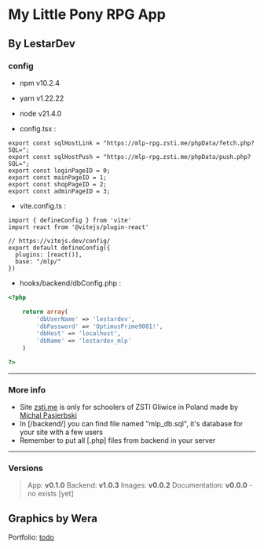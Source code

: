 # My Little Pony RPG App
## By LestarDev

### config

- npm v10.2.4
- yarn v1.22.22
- node v21.4.0

- config.tsx :

```TS
export const sqlHostLink = "https://mlp-rpg.zsti.me/phpData/fetch.php?SQL=";
export const sqlHostPush = "https://mlp-rpg.zsti.me/phpData/push.php?SQL=";
export const loginPageID = 0;
export const mainPageID = 1;
export const shopPageID = 2;
export const adminPageID = 3;
```

- vite.config.ts : 

```TS
import { defineConfig } from 'vite'
import react from '@vitejs/plugin-react'

// https://vitejs.dev/config/
export default defineConfig({
  plugins: [react()],
  base: "/mlp/"
})
```

- hooks/backend/dbConfig.php :

```PHP
<?php

    return array(
        'dbUserName' => 'lestardev',
        'dbPassword' => 'OptimusPrime9001!',
        'dbHost' => 'localhost',
        'dbName' => 'lestardev_mlp'
    )

?>
```

***

### More info

* Site [zsti.me][1] is only for schoolers of ZSTI Gliwice in Poland made by [Michal Pasierbski][2]
* In  [/backend/] you can find file named "mlp_db.sql", it's database for your site with a few users
* Remember to put all [.php] files from backend in your server 

---

### Versions

> App: **v0.1.0**
> Backend: **v1.0.3**
> Images: **v0.0.2**
> Documentation: **v0.0.0** - no exists [yet]

## Graphics by Wera

Portfolio: [todo][3]

[1]: https://zsti.me/
[2]: https://pasierb.ski/ 
[3]: https://blank.com/